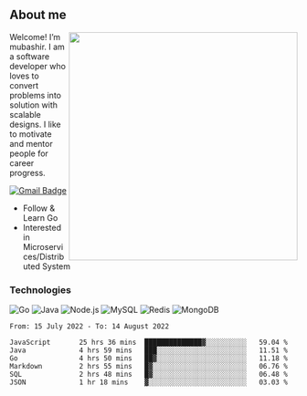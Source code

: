 ## About me

<img align="right" src="https://github-readme-stats-zhiwei-feng.vercel.app/api?username=mub4shir&show_icons=true" width="400" />

Welcome! I’m mubashir. I am a software developer who loves to convert problems into solution with scalable designs. I like to motivate and mentor people for career progress.

[![Gmail Badge](https://img.shields.io/badge/-mubashir11131719@gmail.com-c14438?style=flat-square&logo=Gmail&logoColor=white&link=mailto:mubashir11131719@gmail.com)](mailto:mubashir11131719@gmail.com)




- Follow & Learn Go
- Interested in Microservices/Distributed System


### Technologies
![Go](https://img.shields.io/badge/-Go-000000?style=flat-square&logo=go)
![Java](https://img.shields.io/badge/-Java-E34A86?style=flat-square&logo=java)
![Node.js](https://img.shields.io/badge/-Node.js-000000?style=flat-square&logo=node.js)
![MySQL](https://img.shields.io/badge/-MySQL-orange?style=flat-square&logo=MySQL)
![Redis](https://img.shields.io/badge/-Redis-black?style=flat-square&logo=Redis)
![MongoDB](https://img.shields.io/badge/-MongoDB-000000?style=flat-square&logo=mongodb)






<!--START_SECTION:waka-->

```text
From: 15 July 2022 - To: 14 August 2022

JavaScript       25 hrs 36 mins  ██████████████▓░░░░░░░░░░   59.04 %
Java             4 hrs 59 mins   ███░░░░░░░░░░░░░░░░░░░░░░   11.51 %
Go               4 hrs 50 mins   ██▓░░░░░░░░░░░░░░░░░░░░░░   11.18 %
Markdown         2 hrs 55 mins   █▓░░░░░░░░░░░░░░░░░░░░░░░   06.76 %
SQL              2 hrs 48 mins   █▓░░░░░░░░░░░░░░░░░░░░░░░   06.48 %
JSON             1 hr 18 mins    ▓░░░░░░░░░░░░░░░░░░░░░░░░   03.03 %
```

<!--END_SECTION:waka-->
</p>



